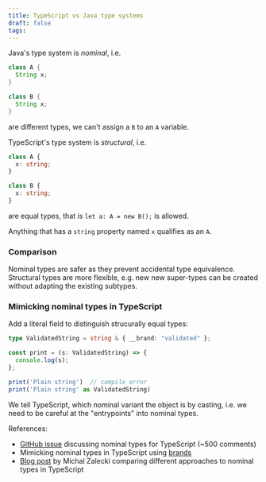 ```yaml
---
title: TypeScript vs Java type systems
draft: false
tags:
---
```


Java's type system is *nominal*, i.e.
```java
class A {
  String x;
}

class B {
  String x;
}
```
are different types, we can't assign a `B` to an `A` variable.

TypeScript's type system is *structural*, i.e. 
```ts
class A {
  x: string;
}

class B {
  x: string;
}
```
are equal types, that is `let a: A = new B();` is allowed.

Anything that has a `string` property named `x` qualifies as an `A`.

### Comparison

Nominal types are safer as they prevent accidental type equivalence. Structural types are more flexible, e.g. new new super-types can be created without adapting the existing subtypes.

### Mimicking nominal types in TypeScript

Add a literal field to distinguish strucurally equal types:
```ts
type ValidatedString = string & { __brand: "validated" };

const print = (s: ValidatedString) => {
  console.log(s);
};

print('Plain string')  // compile error
print('Plain string' as ValidatedString)
```
We tell TypeScript, which nominal variant the object is by casting, i.e. we need to be careful at the "entrypoints"  into nominal types.

References:
* [GitHub issue](https://github.com/Microsoft/TypeScript/issues/202) discussing nominal types for TypeScript (~500 comments)
* Mimicking nominal types in TypeScript using [brands](https://www.typescriptlang.org/play#example/nominal-typing)
* [Blog post](https://michalzalecki.com/nominal-typing-in-typescript/) by Michal Zalecki comparing different approaches to nominal types in TypeScript